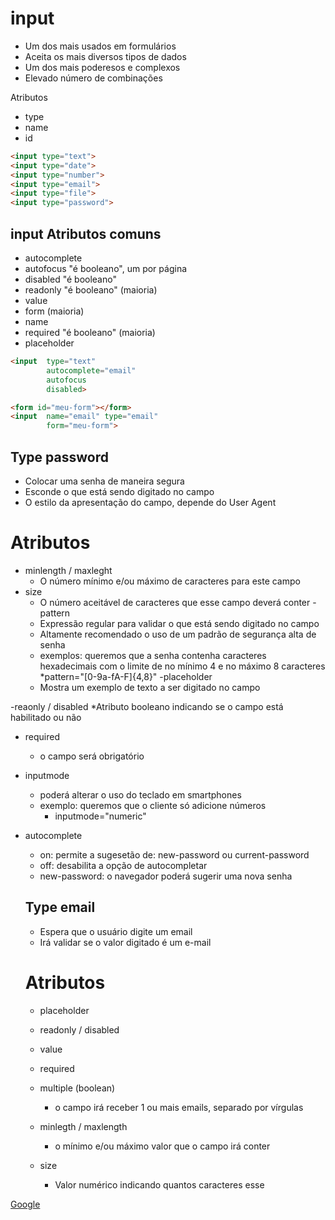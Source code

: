# input

- Um dos mais usados em formulários
- Aceita os mais diversos tipos de dados
- Um dos mais poderesos e complexos
- Elevado número de combinações

Atributos
- type
- name
- id

```html
<input type="text">
<input type="date">
<input type="number">
<input type="email">
<input type="file">
<input type="password">
```
## input Atributos comuns

- autocomplete
- autofocus "é booleano", um por página
- disabled "é booleano"
- readonly "é booleano" (maioria)
- value
- form (maioria)
- name
- required "é booleano" (maioria)
- placeholder

```html
<input  type="text"
        autocomplete="email"
        autofocus
        disabled>

<form id="meu-form"></form>
<input  name="email" type="email"
        form="meu-form">

```

## Type password

- Colocar uma senha de maneira segura
- Esconde o que está sendo digitado no campo
- O estilo da apresentação do campo, depende do User Agent

# Atributos

- minlength / maxleght
    * O número mínimo e/ou máximo de caracteres para este campo
- size
    * O número aceitável de caracteres que esse campo deverá conter
-pattern
    * Expressão regular para validar o que está sendo digitado no campo
    * Altamente recomendado o uso de um padrão de segurança alta de senha
    * exemplos: queremos que a senha contenha caracteres hexadecimais com o limite de no mínimo 4 e no máximo 8 caracteres
        *pattern="[0-9a-fA-F]{4,8}"
-placeholder
    * Mostra um exemplo de texto a ser digitado no campo

-reaonly / disabled
    *Atributo booleano indicando se o campo está habilitado ou não

- required
    * o campo será obrigatório

- inputmode
    * poderá alterar o uso do teclado em smartphones
    * exemplo: queremos que o cliente só adicione números
        * inputmode="numeric"

- autocomplete
    * on: permite a sugesetão de: new-password ou current-password
    * off: desabilita a opção de autocompletar
    * new-password: o navegador poderá sugerir uma nova senha

    ## Type email

    - Espera que o usuário digite um email
    - Irá validar se o valor digitado é um e-mail

    # Atributos

    - placeholder
    - readonly / disabled
    - value

    - required

    - multiple (boolean)
        * o campo irá receber 1 ou mais emails, separado por vírgulas

    - minlegth / maxlength
        * o mínimo e/ou máximo valor que o campo irá conter
    - size
        * Valor numérico indicando quantos caracteres esse


[Google](http://google.com/)